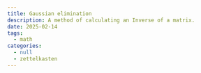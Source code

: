```yaml
---
title: Gaussian elimination
description: A method of calculating an Inverse of a matrix.
date: 2025-02-14
tags:
  - math
categories:
  - null
  - zettelkasten
---
```


